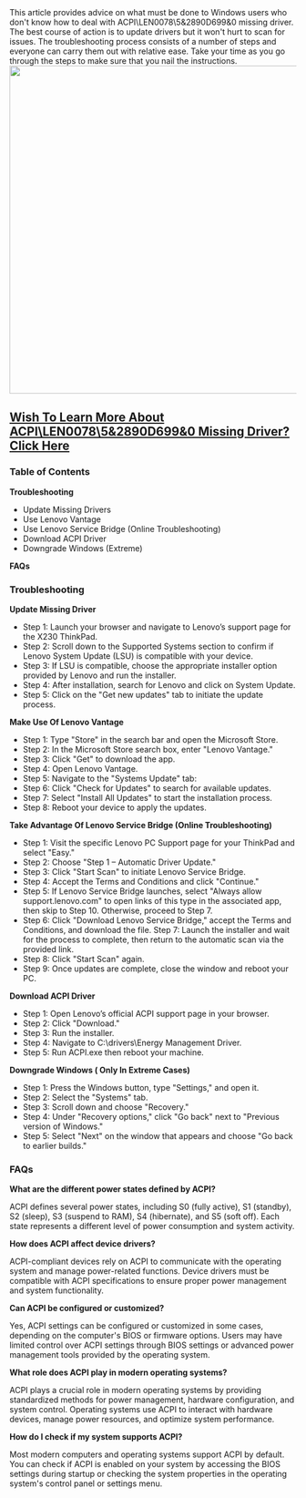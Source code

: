 <div class="flex flex-grow flex-col max-w-full"></div>
<span data-preserver-spaces="true">This article provides advice on what must be done to Windows users who don't know how to deal with ACPI\LEN0078\5&amp;2890D699&amp;0 missing driver. The best course of action is to update drivers but it won't hurt to scan for issues. The troubleshooting process consists of a number of steps and everyone can carry them out with relative ease. Take your time as you go through the steps to make sure that you nail the instructions. </span>

<img class="wp-image-9341 size-large aligncenter" src="https://milagromobilemarketing.com/wp-content/uploads/2024/04/Laptop-battery-1024x576.jpg" alt="" width="1024" height="576" />
<h2><a href="https://milagromobilemarketing.com/acpilen007852890d6990-missing-driver/">Wish To Learn More About ACPI\LEN0078\5&amp;2890D699&amp;0 Missing Driver? Click Here</a></h2>
<h3>Table of Contents</h3>
<strong>Troubleshooting</strong>
<ul>
 	<li>Update Missing Drivers</li>
 	<li>Use Lenovo Vantage</li>
 	<li>Use Lenovo Service Bridge (Online Troubleshooting)</li>
 	<li>Download ACPI Driver</li>
 	<li>Downgrade Windows (Extreme)</li>
</ul>
<strong>FAQs</strong>
<h3><strong>Troubleshooting</strong></h3>
<strong>Update Missing Driver</strong>
<ul>
 	<li>Step 1: Launch your browser and navigate to Lenovo’s support page for the X230 ThinkPad.</li>
 	<li>Step 2: Scroll down to the Supported Systems section to confirm if Lenovo System Update (LSU) is compatible with your device.</li>
 	<li>Step 3: If LSU is compatible, choose the appropriate installer option provided by Lenovo and run the installer.</li>
 	<li>Step 4: After installation, search for Lenovo and click on System Update.</li>
 	<li>Step 5: Click on the "Get new updates" tab to initiate the update process.</li>
</ul>
<strong>Make Use Of Lenovo Vantage</strong>
<ul>
 	<li>Step 1: Type "Store" in the search bar and open the Microsoft Store.</li>
 	<li>Step 2: In the Microsoft Store search box, enter "Lenovo Vantage."</li>
 	<li>Step 3: Click "Get" to download the app.</li>
 	<li>Step 4: Open Lenovo Vantage.</li>
 	<li>Step 5: Navigate to the "Systems Update" tab:</li>
 	<li>Step 6: Click "Check for Updates" to search for available updates.</li>
 	<li>Step 7: Select "Install All Updates" to start the installation process.</li>
 	<li>Step 8: Reboot your device to apply the updates.</li>
</ul>
<strong>Take Advantage Of Lenovo Service Bridge (Online Troubleshooting)</strong>
<ul>
 	<li>Step 1: Visit the specific Lenovo PC Support page for your ThinkPad and select "Easy."</li>
 	<li>Step 2: Choose "Step 1 – Automatic Driver Update."</li>
 	<li>Step 3: Click "Start Scan" to initiate Lenovo Service Bridge.</li>
 	<li>Step 4: Accept the Terms and Conditions and click "Continue."</li>
 	<li>Step 5: If Lenovo Service Bridge launches, select "Always allow support.lenovo.com" to open links of this type in the associated app, then skip to Step 10. Otherwise, proceed to Step 7.</li>
 	<li>Step 6: Click "Download Lenovo Service Bridge," accept the Terms and Conditions, and download the file.
Step 7: Launch the installer and wait for the process to complete, then return to the automatic scan via the provided link.</li>
 	<li>Step 8: Click "Start Scan" again.</li>
 	<li>Step 9: Once updates are complete, close the window and reboot your PC.</li>
</ul>
<strong>Download ACPI Driver</strong>
<ul>
 	<li>Step 1: Open Lenovo’s official ACPI support page in your browser.</li>
 	<li>Step 2: Click "Download."</li>
 	<li>Step 3: Run the installer.</li>
 	<li>Step 4: Navigate to C:\drivers\Energy Management Driver.</li>
 	<li>Step 5: Run ACPI.exe then reboot your machine.</li>
</ul>
<strong>Downgrade Windows ( Only In Extreme Cases)</strong>
<ul>
 	<li>Step 1: Press the Windows button, type "Settings," and open it.</li>
 	<li>Step 2: Select the "Systems" tab.</li>
 	<li>Step 3: Scroll down and choose "Recovery."</li>
 	<li>Step 4: Under "Recovery options," click "Go back" next to "Previous version of Windows."</li>
 	<li>Step 5: Select "Next" on the window that appears and choose "Go back to earlier builds."</li>
</ul>
<h3><strong>FAQs</strong></h3>
<strong>What are the different power states defined by ACPI?</strong>

ACPI defines several power states, including S0 (fully active), S1 (standby), S2 (sleep), S3 (suspend to RAM), S4 (hibernate), and S5 (soft off). Each state represents a different level of power consumption and system activity.

<strong>How does ACPI affect device drivers?</strong>

ACPI-compliant devices rely on ACPI to communicate with the operating system and manage power-related functions. Device drivers must be compatible with ACPI specifications to ensure proper power management and system functionality.

<strong>Can ACPI be configured or customized?</strong>

Yes, ACPI settings can be configured or customized in some cases, depending on the computer's BIOS or firmware options. Users may have limited control over ACPI settings through BIOS settings or advanced power management tools provided by the operating system.

<strong>What role does ACPI play in modern operating systems?</strong>

ACPI plays a crucial role in modern operating systems by providing standardized methods for power management, hardware configuration, and system control. Operating systems use ACPI to interact with hardware devices, manage power resources, and optimize system performance.

<strong>How do I check if my system supports ACPI?</strong>

Most modern computers and operating systems support ACPI by default. You can check if ACPI is enabled on your system by accessing the BIOS settings during startup or checking the system properties in the operating system's control panel or settings menu.

&nbsp;
